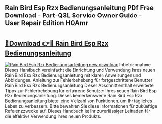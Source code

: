 ## Rain Bird Esp Rzx Bedienungsanleitung PDf Free Download - Part-Q3L Service Owner Guide - User Repair Edition HQAmr

# <h2><a href="http://df4ktr1.blite.top/?on=Rain+Bird+Esp+Rzx+Bedienungsanleitung">🔗Download 👉🔴 Rain Bird Esp Rzx Bedienungsanleitung</a></h2>

[![Rain Bird Esp Rzx Bedienungsanleitung new download](https://i.imgur.com/lujVjoI.png)](http://df4ktr1.blite.top/?on=Rain+Bird+Esp+Rzx+Bedienungsanleitung)
Inbetriebnahme Dieses Handbuch vereinfacht die Einrichtung und Verwendung Ihres neuen Rain Bird Esp Rzx Bedienungsanleitung mit klaren Anweisungen und Abbildungen. Anleitung zur Fehlerbehebung für fortgeschrittene Benutzer Rain Bird Esp Rzx Bedienungsanleitung Dieser Abschnitt enthält erweiterte Tipps zur Fehlerbehebung für erfahrene Benutzer Ihres neuen Rain Bird Esp Rzx Bedienungsanleitung. Dieses bemerkenswerte Rain Bird Esp Rzx Bedienungsanleitung bietet eine Vielzahl von Funktionen, um Ihr tägliches Leben zu verbessern. Bitte bewahren Sie diese Informationen für zukünftige Referenzzwecke auf. Dieses Handbuch ist Ihr zuverlässiger Leitfaden für die effektive Verwendung Ihres neuen Produkts.
